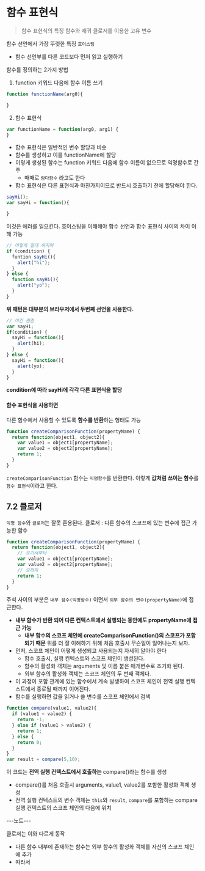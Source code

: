 # 함수 표현식
> 함수 표현식의 특징
> 함수와 재귀
> 클로저를 이용한 고유 변수

함수 선언에서 가장 뚜렷한 특징 `호이스팅`
- 함수 선언부를 다른 코드보다 먼저 읽고 실행하기

함수를 정의하는 2가지 방법
1. function 키워드 다음에 함수 이름 쓰기
```javascript
function functionName(arg0){

}
```
2. 함수 표현식
```javascript
var functionName = function(arg0, arg1) {
}
```
- 함수 표현식은 일반적인 변수 할당과 비슷
- 함수를 생성하고 이를 functionName에 할당
- 이렇게 생성된 함수는 function 키워드 다음에 함수 이름이 없으므로 익명함수로 간주
  - 때때로 `람다함수` 라고도 한다
- 함수 표현식은 다른 표현식과 마찬가지이므로 반드시 호출하기 전에 할당해야 한다.
```javascript
sayHi();
var sayHi = function(){

}
```
이것은 에러를 일으킨다. 호이스팅을 이해해야 함수 선언과 함수 표현식 사이의 차이 이해 가능
```javascript
// 이렇게 절대 하지마
if (condition) {
  funtion sayHi(){
    alert("hi");
  }
} else {
  function sayHi(){
    alert("yo");
  }
}
```
**위 패턴은 대부분의 브라우저에서 두번째 선언을 사용한다.**

```javascript
// 이건 괜춘
var sayHi;
if(condition) {
  sayHi = function(){
    alert(hi);
  }
} else {
  sayHi = function(){
    alert(yo);
  }
}
```
**condition에 따라 sayHi에 각각 다른 표현식을 할당**

#### 함수 표현식을 사용하면
다른 함수에서 사용할 수 있도록 **함수를 반환**하는 형태도 가능
```javascript
function createComparisonFunction(propertyName) {
  return function(object1, object2){
    var value1 = object1[propertyName];
    var value2 = object2[propertyName];
    return 1;
  }
}
```
`createComparisonFunction` 함수는 `익명함수`를 반환한다. 이렇게 **값처럼 쓰이는 함수**를 `함수 표현식`이라고 한다.

## 7.2 클로저
`익명 함수`와 `클로저`는 잘못 혼용된다.
클로저 : 다른 함수의 스코프에 있는 변수에 접근 가능한 함수
```javascript
function createComparisonFunction(propertyName) {
  return function(object1, object2){
    // 요기서부터
    var value1 = object1[propertyName];
    var value2 = object2[propertyName];
    // 요까지
    return 1;
  }
}
```
주석 사이의 부분은 `내부 함수(익명함수)` 이면서 `외부 함수의 변수(propertyName)`에 접근한다.
- **내부 함수가 반환 되어 다른 컨텍스트에서 실행되는 동안에도 propertyName에 접근 가능**
  - **내부 함수의 스코프 체인에 createComparisonFunction()의 스코프가 포함되기 때문**
위를 더 잘 이해하기 위해 처음 호출시 무슨일이 일어나는지 보자.
- 먼저, 스코프 체인이 어떻게 생성되고 사용되는지 자세히 알아야 한다
  - 함수 호출시, 실행 컨텍스트와 스코프 체인이 생성된다.
  - 함수의 활성화 객체는 arguments 및 이름 붙은 매개변수로 초기화 된다.
  - 외부 함수의 활성화 객체는 스코프 체인의 두 번째 객체다.
- 이 과정이 포함 관계에 있는 함수에서 계속 발생하여 스코프 체인이 전역 실행 컨텍스트에서 종료될 때까지 이어진다.
- 함수를 실행하면 값을 읽거나 쓸 변수를 스코프 체인에서 검색

```javascript
function compare(value1, value2){
  if (value1 < value2) {
    return -1;
  } else if (value1 > value2) {
    return 1;
  } else {
    return 0;
  }
}
var result = compare(5,10);
```
이 코드는 **전역 실행 컨텍스트에서 호출하는** compare()라는 함수를 생성
- compare()를 처음 호출시 arguments, value1, value2를 포함한 활성화 객체 생성
- 전역 실행 컨텍스트의 변수 객체는 `this`와 `result`, `compare`를 포함하는 compare 실행 컨텍스트의 스코프 체인의 다음에 위치

---노트---

클로저는 이와 다르게 동작
- 다른 함수 내부에 존재하는 함수는 외부 함수의 활성화 객체를 자신의 스코프 체인에 추가
- 따라서
